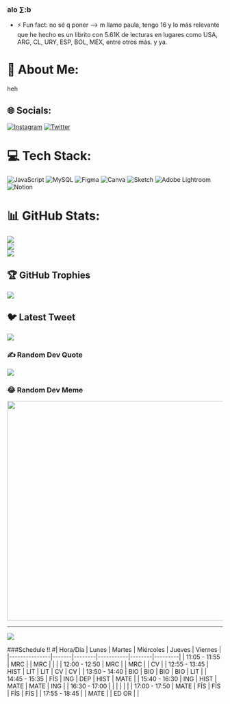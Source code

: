 ### alo ∑:b

- ⚡ Fun fact: no sé q poner
--> m llamo paula, tengo 16 y lo más relevante que he hecho es un librito con 5.61K de lecturas en lugares como USA, ARG, CL, URY, ESP, BOL, MEX, entre otros más. y ya.
# 💫 About Me:
heh


## 🌐 Socials:
[![Instagram](https://img.shields.io/badge/Instagram-%23E4405F.svg?logo=Instagram&logoColor=white)](https://instagram.com/anahemoia) [![Twitter](https://img.shields.io/badge/Twitter-%231DA1F2.svg?logo=Twitter&logoColor=white)](https://twitter.com/@daitoooo) 

# 💻 Tech Stack:
![JavaScript](https://img.shields.io/badge/javascript-%23323330.svg?style=plastic&logo=javascript&logoColor=%23F7DF1E) ![MySQL](https://img.shields.io/badge/mysql-%2300f.svg?style=plastic&logo=mysql&logoColor=white) 	![Figma](https://img.shields.io/badge/figma-%23F24E1E.svg?style=plastic&logo=figma&logoColor=white) ![Canva](https://img.shields.io/badge/Canva-%2300C4CC.svg?style=plastic&logo=Canva&logoColor=white) ![Sketch](https://img.shields.io/badge/Sketch-FFB387?style=plastic&logo=sketch&logoColor=black) ![Adobe Lightroom](https://img.shields.io/badge/Adobe%20Lightroom-31A8FF.svg?style=plastic&logo=Adobe%20Lightroom&logoColor=white) ![Notion](https://img.shields.io/badge/Notion-%23000000.svg?style=plastic&logo=notion&logoColor=white)
# 📊 GitHub Stats:
![](https://github-readme-stats.vercel.app/api?username=paulaagamboaa&theme=maroongold&hide_border=true&include_all_commits=true&count_private=true)<br/>
![](https://github-readme-streak-stats.herokuapp.com/?user=paulaagamboaa&theme=maroongold&hide_border=true)<br/>
![](https://github-readme-stats.vercel.app/api/top-langs/?username=paulaagamboaa&theme=maroongold&hide_border=true&include_all_commits=true&count_private=true&layout=compact)

## 🏆 GitHub Trophies
![](https://github-profile-trophy.vercel.app/?username=paulaagamboaa&theme=gruvbox&no-frame=false&no-bg=true&margin-w=4)

## 🐦 Latest Tweet
[![](https://gtce.itsvg.in/api?username=@daitoooo)](https://github.com/VishwaGauravIn/github-twitter-card-embed)

### ✍️ Random Dev Quote
![](https://quotes-github-readme.vercel.app/api?type=vetical&theme=gruvbox)

### 😂 Random Dev Meme
<img src="https://random-memer.herokuapp.com/" width="512px"/>

---
[![](https://visitcount.itsvg.in/api?id=paulaagamboaa&icon=0&color=2)](https://visitcount.itsvg.in)

<!-- Proudly created with GPRM ( https://gprm.itsvg.in ) -->
###Schedule !!
#| Hora/Día      | Lunes | Martes | Miércoles | Jueves | Viernes |
|---------------|-------|--------|-----------|--------|---------|
| 11:05 - 11:55 | MRC   |        | MRC       |        |         |
| 12:00 - 12:50 | MRC   |        | MRC       |        | CV      |
| 12:55 - 13:45 | HIST  | LIT    | LIT       | CV     | CV      |
| 13:50 - 14:40 | BIO   | BIO    | BIO       | BIO    | LIT     |
| 14:45 - 15:35 | FÍS   | ING    | DEP       | HIST   | MATE    |
| 15:40 - 16:30 | ING   | HIST   | MATE      | MATE   | ING     |
| 16:30 - 17:00 |       |        |           |        |         |
| 17:00 - 17:50 | MATE  | FÍS    | FÍS       | FÍS    | FÍS     |
| 17:55 - 18:45 |       | MATE   |           | ED OR  |         |

